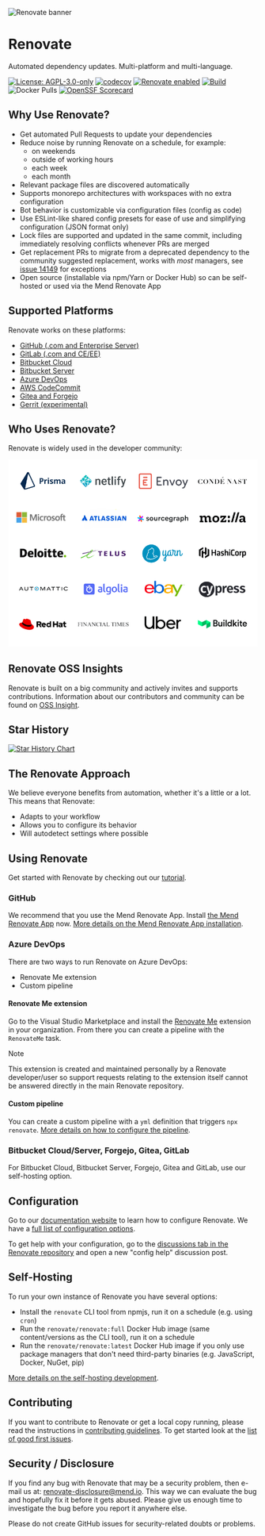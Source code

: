 ![Renovate banner](https://app.renovatebot.com/images/renovate_660_220.jpg)

# Renovate

Automated dependency updates.
Multi-platform and multi-language.

[![License: AGPL-3.0-only](https://img.shields.io/badge/license-%20%09AGPL--3.0--only-blue.svg)](https://raw.githubusercontent.com/renovatebot/renovate/main/license)
[![codecov](https://codecov.io/gh/renovatebot/renovate/branch/main/graph/badge.svg)](https://codecov.io/gh/renovatebot/renovate)
[![Renovate enabled](https://img.shields.io/badge/renovate-enabled-brightgreen.svg)](https://renovatebot.com/)
[![Build](https://github.com/renovatebot/renovate/actions/workflows/build.yml/badge.svg)](https://github.com/renovatebot/renovate/actions/workflows/build.yml)
![Docker Pulls](https://img.shields.io/docker/pulls/renovate/renovate?color=turquoise)
[![OpenSSF Scorecard](https://api.securityscorecards.dev/projects/github.com/renovatebot/renovate/badge)](https://securityscorecards.dev/viewer/?uri=github.com/renovatebot/renovate)

## Why Use Renovate?

- Get automated Pull Requests to update your dependencies
- Reduce noise by running Renovate on a schedule, for example:
  - on weekends
  - outside of working hours
  - each week
  - each month
- Relevant package files are discovered automatically
- Supports monorepo architectures with workspaces with no extra configuration
- Bot behavior is customizable via configuration files (config as code)
- Use ESLint-like shared config presets for ease of use and simplifying configuration (JSON format only)
- Lock files are supported and updated in the same commit, including immediately resolving conflicts whenever PRs are merged
- Get replacement PRs to migrate from a deprecated dependency to the community suggested replacement, works with _most_ managers, see [issue 14149](https://github.com/renovatebot/renovate/issues/14149) for exceptions
- Open source (installable via npm/Yarn or Docker Hub) so can be self-hosted or used via the Mend Renovate App

## Supported Platforms

Renovate works on these platforms:

- [GitHub (.com and Enterprise Server)](https://docs.renovatebot.com/modules/platform/github/)
- [GitLab (.com and CE/EE)](https://docs.renovatebot.com/modules/platform/gitlab/)
- [Bitbucket Cloud](https://docs.renovatebot.com/modules/platform/bitbucket/)
- [Bitbucket Server](https://docs.renovatebot.com/modules/platform/bitbucket-server/)
- [Azure DevOps](https://docs.renovatebot.com/modules/platform/azure/)
- [AWS CodeCommit](https://docs.renovatebot.com/modules/platform/codecommit/)
- [Gitea and Forgejo](https://docs.renovatebot.com/modules/platform/gitea/)
- [Gerrit (experimental)](https://docs.renovatebot.com/modules/platform/gerrit/)

## Who Uses Renovate?

Renovate is widely used in the developer community:

![Renovate Matrix](./docs/usage/assets/images/matrix.png)

## Renovate OSS Insights

Renovate is built on a big community and actively invites and supports contributions.
Information about our contributors and community can be found on [OSS Insight](https://ossinsight.io/analyze/renovatebot/renovate).

## Star History

[![Star History Chart](https://api.star-history.com/svg?repos=renovatebot/renovate&type=Date)](https://star-history.com/#renovatebot/renovate&Date)

## The Renovate Approach

We believe everyone benefits from automation, whether it's a little or a lot.
This means that Renovate:

- Adapts to your workflow
- Allows you to configure its behavior
- Will autodetect settings where possible

## Using Renovate

Get started with Renovate by checking out our [tutorial](https://github.com/renovatebot/tutorial).

### GitHub

We recommend that you use the Mend Renovate App.
Install [the Mend Renovate App](https://github.com/apps/renovate) now.
[More details on the Mend Renovate App installation](https://docs.renovatebot.com/getting-started/installing-onboarding/).

### Azure DevOps

There are two ways to run Renovate on Azure DevOps:

- Renovate Me extension
- Custom pipeline

#### Renovate Me extension

Go to the Visual Studio Marketplace and install the [Renovate Me](https://marketplace.visualstudio.com/items?itemName=jyc.vsts-extensions-renovate-me) extension in your organization.
From there you can create a pipeline with the `RenovateMe` task.

> [!NOTE]
> This extension is created and maintained personally by a Renovate developer/user so support requests relating to the extension itself cannot be answered directly in the main Renovate repository.

#### Custom pipeline

You can create a custom pipeline with a `yml` definition that triggers `npx renovate`.
[More details on how to configure the pipeline](https://docs.renovatebot.com/modules/platform/azure/).

### Bitbucket Cloud/Server, Forgejo, Gitea, GitLab

For Bitbucket Cloud, Bitbucket Server, Forgejo, Gitea and GitLab, use our self-hosting option.

## Configuration

Go to our [documentation website](https://docs.renovatebot.com/) to learn how to configure Renovate.
We have a [full list of configuration options](https://docs.renovatebot.com/configuration-options/).

To get help with your configuration, go to the [discussions tab in the Renovate repository](https://github.com/renovatebot/renovate/discussions) and open a new "config help" discussion post.

## Self-Hosting

To run your own instance of Renovate you have several options:

- Install the `renovate` CLI tool from npmjs, run it on a schedule (e.g. using `cron`)
- Run the `renovate/renovate:full` Docker Hub image (same content/versions as the CLI tool), run it on a schedule
- Run the `renovate/renovate:latest` Docker Hub image if you only use package managers that don't need third-party binaries (e.g. JavaScript, Docker, NuGet, pip)

[More details on the self-hosting development](https://github.com/renovatebot/renovate/blob/main/docs/usage/getting-started/running.md).

## Contributing

If you want to contribute to Renovate or get a local copy running, please read the instructions in [contributing guidelines](.github/contributing.md).
To get started look at the [list of good first issues](https://github.com/renovatebot/renovate/contribute).

## Security / Disclosure

If you find any bug with Renovate that may be a security problem, then e-mail us at: [renovate-disclosure@mend.io](mailto:renovate-disclosure@mend.io).
This way we can evaluate the bug and hopefully fix it before it gets abused.
Please give us enough time to investigate the bug before you report it anywhere else.

Please do not create GitHub issues for security-related doubts or problems.
